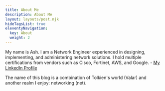 ```yaml
---
title: About Me
description: About Me
layout: layouts/post.njk
hideTagsList: true
eleventyNavigation:
  key: About
  weight: 2
---
```



My name is Ash. I am a Network Engineer experienced in designing, implementing, and administering network solutions. I hold multiple certifications from vendors such as Cisco, Fortinet, AWS, and  Google. - <a href="https://www.linkedin.com/in/ashenafi-w-bekele-4938a424" target="_blank">My LinkedIn Profile</a>

The name of this blog is a combination of Tolkien's world (Valar) and another realm I enjoy: networking (net). 